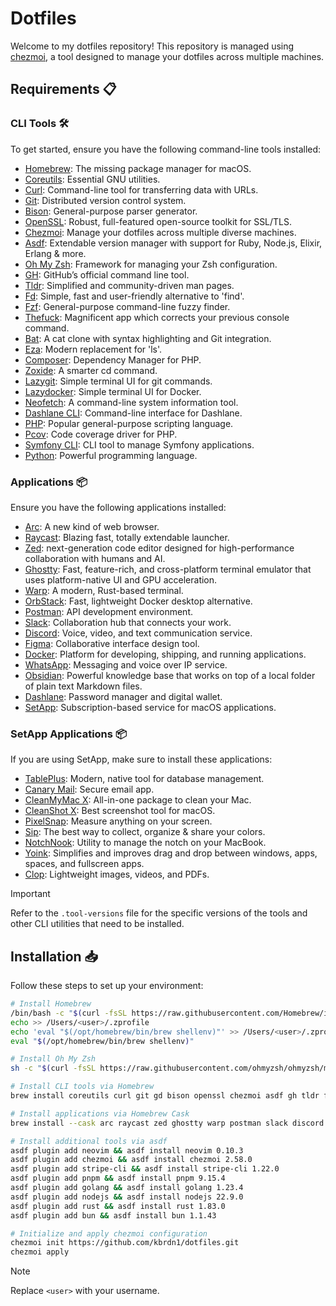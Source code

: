 # Dotfiles

Welcome to my dotfiles repository! This repository is managed using [chezmoi](https://www.chezmoi.io/), a tool designed to manage your dotfiles across multiple machines.

## Requirements 📋

### CLI Tools 🛠

To get started, ensure you have the following command-line tools installed:

- [Homebrew](https://brew.sh/): The missing package manager for macOS.
- [Coreutils](https://www.gnu.org/software/coreutils/): Essential GNU utilities.
- [Curl](https://curl.se/): Command-line tool for transferring data with URLs.
- [Git](https://git-scm.com/): Distributed version control system.
- [Bison](https://www.gnu.org/software/bison/): General-purpose parser generator.
- [OpenSSL](https://www.openssl.org/): Robust, full-featured open-source toolkit for SSL/TLS.
- [Chezmoi](https://www.chezmoi.io/docs/install/): Manage your dotfiles across multiple diverse machines.
- [Asdf](https://asdf-vm.com/#/core-manage-asdf-vm): Extendable version manager with support for Ruby, Node.js, Elixir, Erlang & more.
- [Oh My Zsh](https://ohmyz.sh/): Framework for managing your Zsh configuration.
- [GH](https://cli.github.com/): GitHub’s official command line tool.
- [Tldr](https://tldr.sh/): Simplified and community-driven man pages.
- [Fd](https://github.com/sharkdp/fd): Simple, fast and user-friendly alternative to 'find'.
- [Fzf](https://junegunn.github.io/fzf/): General-purpose command-line fuzzy finder.
- [Thefuck](https://github.com/nvbn/thefuck): Magnificent app which corrects your previous console command.
- [Bat](https://github.com/sharkdp/bat): A cat clone with syntax highlighting and Git integration.
- [Eza](https://eza.rocks/): Modern replacement for 'ls'.
- [Composer](https://getcomposer.org/): Dependency Manager for PHP.
- [Zoxide](https://crates.io/crates/zoxide): A smarter cd command.
- [Lazygit](https://github.com/jesseduffield/lazygit): Simple terminal UI for git commands.
- [Lazydocker](https://github.com/jesseduffield/lazydocker): Simple terminal UI for Docker.
- [Neofetch](https://github.com/dylanaraps/neofetch): A command-line system information tool.
- [Dashlane CLI](https://cli.dashlane.com/install): Command-line interface for Dashlane.
- [PHP](https://www.php.net/): Popular general-purpose scripting language.
- [Pcov](https://github.com/krakjoe/pcov): Code coverage driver for PHP.
- [Symfony CLI](https://symfony.com/download): CLI tool to manage Symfony applications.
- [Python](https://www.python.org/): Powerful programming language.

### Applications 📦

Ensure you have the following applications installed:

- [Arc](https://arc.net/): A new kind of web browser.
- [Raycast](https://raycast.com/): Blazing fast, totally extendable launcher.
- [Zed](https://zed.dev/): next-generation code editor designed for
high-performance collaboration with humans and AI.
- [Ghostty](https://ghostty.org/): Fast, feature-rich, and cross-platform terminal emulator that uses platform-native UI and GPU acceleration.
- [Warp](https://warp.dev/): A modern, Rust-based terminal.
- [OrbStack](https://orbstack.dev/): Fast, lightweight Docker desktop alternative.
- [Postman](https://www.postman.com/): API development environment.
- [Slack](https://slack.com/): Collaboration hub that connects your work.
- [Discord](https://discord.com/): Voice, video, and text communication service.
- [Figma](https://www.figma.com/): Collaborative interface design tool.
- [Docker](https://www.docker.com/): Platform for developing, shipping, and running applications.
- [WhatsApp](https://www.whatsapp.com/): Messaging and voice over IP service.
- [Obsidian](https://obsidian.md/): Powerful knowledge base that works on top of a local folder of plain text Markdown files.
- [Dashlane](https://www.dashlane.com/): Password manager and digital wallet.
- [SetApp](https://setapp.com/): Subscription-based service for macOS applications.

### SetApp Applications 📦

If you are using SetApp, make sure to install these applications:

- [TablePlus](https://tableplus.com/): Modern, native tool for database management.
- [Canary Mail](https://canarymail.io/): Secure email app.
- [CleanMyMac X](https://macpaw.com/cleanmymac): All-in-one package to clean your Mac.
- [CleanShot X](https://cleanshot.com/): Best screenshot tool for macOS.
- [PixelSnap](https://getpixelsnap.com/): Measure anything on your screen.
- [Sip](https://sipapp.io/): The best way to collect, organize & share your colors.
- [NotchNook](https://lo.cafe/notchnook): Utility to manage the notch on your MacBook.
- [Yoink](https://eternalstorms.at/yoink/mac/): Simplifies and improves drag and drop between windows, apps, spaces, and fullscreen apps.
- [Clop](https://setapp.com/fr/apps/clop?accname=setapp&adgroupid=159512510282&adpos=&ci=737183467&ck=clop%20mac&creative=688198389097&extensionid=&gnetwork=g&match=e&placecat=&placement=&targetid=aud-315654669593:kwd-2273594097558): Lightweight images, videos, and PDFs.

> [!IMPORTANT]
> Refer to the `.tool-versions` file for the specific versions of the tools and other CLI utilities that need to be installed.

## Installation 📥

Follow these steps to set up your environment:

```bash
# Install Homebrew
/bin/bash -c "$(curl -fsSL https://raw.githubusercontent.com/Homebrew/install/HEAD/install.sh)"
echo >> /Users/<user>/.zprofile
echo 'eval "$(/opt/homebrew/bin/brew shellenv)"' >> /Users/<user>/.zprofile
eval "$(/opt/homebrew/bin/brew shellenv)"

# Install Oh My Zsh
sh -c "$(curl -fsSL https://raw.githubusercontent.com/ohmyzsh/ohmyzsh/master/tools/install.sh)"

# Install CLI tools via Homebrew
brew install coreutils curl git gd bison openssl chezmoi asdf gh tldr fd fzf thefuck bat eza composer zoxide lazygit lazydocker neofetch dashlane/tap/dashlane-cli php@8.4 pcov@8.4 symfony-cli python@3.12 orbstack

# Install applications via Homebrew Cask
brew install --cask arc raycast zed ghostty warp postman slack discord figma docker whatsapp obsidian setapp

# Install additional tools via asdf
asdf plugin add neovim && asdf install neovim 0.10.3
asdf plugin add chezmoi && asdf install chezmoi 2.58.0
asdf plugin add stripe-cli && asdf install stripe-cli 1.22.0
asdf plugin add pnpm && asdf install pnpm 9.15.4
asdf plugin add golang && asdf install golang 1.23.4
asdf plugin add nodejs && asdf install nodejs 22.9.0
asdf plugin add rust && asdf install rust 1.83.0
asdf plugin add bun && asdf install bun 1.1.43

# Initialize and apply chezmoi configuration
chezmoi init https://github.com/kbrdn1/dotfiles.git
chezmoi apply
```

> [!NOTE]
> Replace `<user>` with your username.